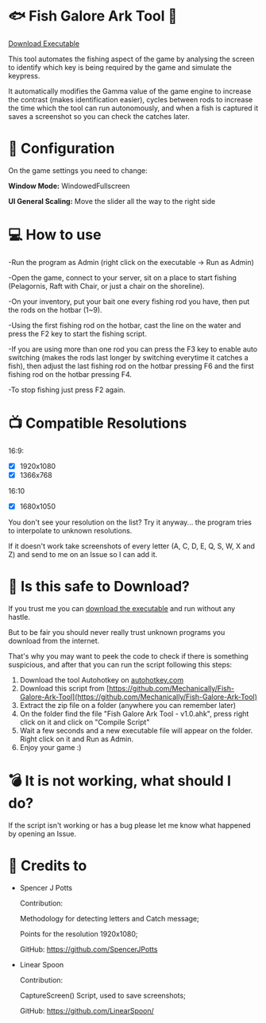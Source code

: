 # :fish: Fish Galore Ark Tool :fishing_pole_and_fish:
[Download Executable](https://github.com/Mechanically/Fish-Galore-Ark-Tool/releases/latest)

This tool automates the fishing aspect of the game by analysing the screen to identify which key is being required by the game and simulate the keypress.

It automatically modifies the Gamma value of the game engine to increase the contrast (makes identification easier), cycles between rods to increase the time which the tool can run autonomously, and when a fish is captured it saves a screenshot so you can check the catches later.



# :wrench: Configuration
On the game settings you need to change:

**Window Mode:** WindowedFullscreen

**UI General Scaling:** Move the slider all the way to the right side



# :computer: How to use
-Run the program as Admin (right click on the executable -> Run as Admin)

-Open the game, connect to your server, sit on a place to start fishing (Pelagornis, Raft with Chair, or just a chair on the shoreline).

-On your inventory, put your bait one every fishing rod you have, then put the rods on the hotbar (1~9).

-Using the first fishing rod on the hotbar, cast the line on the water and press the F2 key to start the fishing script.

-If you are using more than one rod you can press the F3 key to enable auto switching (makes the rods last longer by switching everytime it catches a fish), then adjust the last fishing rod on the hotbar pressing F6 and the first fishing rod on the hotbar pressing F4.

-To stop fishing just press F2 again.



# :tv: Compatible Resolutions
16:9:
- [x] 1920x1080
- [x] 1366x768

16:10
- [x] 1680x1050

You don't see your resolution on the list? Try it anyway... the program tries to interpolate to unknown resolutions.

If it doesn't work take screenshots of every letter (A, C, D, E, Q, S, W, X and Z) and send to me on an Issue so I can add it.



# :poop: Is this safe to Download?
If you trust me you can [download the executable](https://github.com/Mechanically/Fish-Galore-Ark-Tool/releases/latest) and run without any hastle.

But to be fair you should never really trust unknown programs you download from the internet.

That's why you may want to peek the code to check if there is something suspicious, and after that you can run the script following this steps:

1. Download the tool Autohotkey on [autohotkey.com](https://www.autohotkey.com/)
2. Download this script from [https://github.com/Mechanically/Fish-Galore-Ark-Tool](https://github.com/Mechanically/Fish-Galore-Ark-Tool)
3. Extract the zip file on a folder (anywhere you can remember later)
4. On the folder find the file "Fish Galore Ark Tool - v1.0.ahk", press right click on it and click on "Compile Script"
5. Wait a few seconds and a new executable file will appear on the folder. Right click on it and Run as Admin.
6. Enjoy your game :)



# :bomb: It is not working, what should I do?
If the script isn't working or has a bug please let me know what happened by opening an Issue.



# :scroll: Credits to 

  - Spencer J Potts
  
    Contribution:
  
      Methodology for detecting letters and Catch message;
    
      Points for the resolution 1920x1080;
    
    GitHub: https://github.com/SpencerJPotts

  - Linear Spoon
  
    Contribution:
  
      CaptureScreen() Script, used to save screenshots;
    
    GitHub: https://github.com/LinearSpoon/
  
